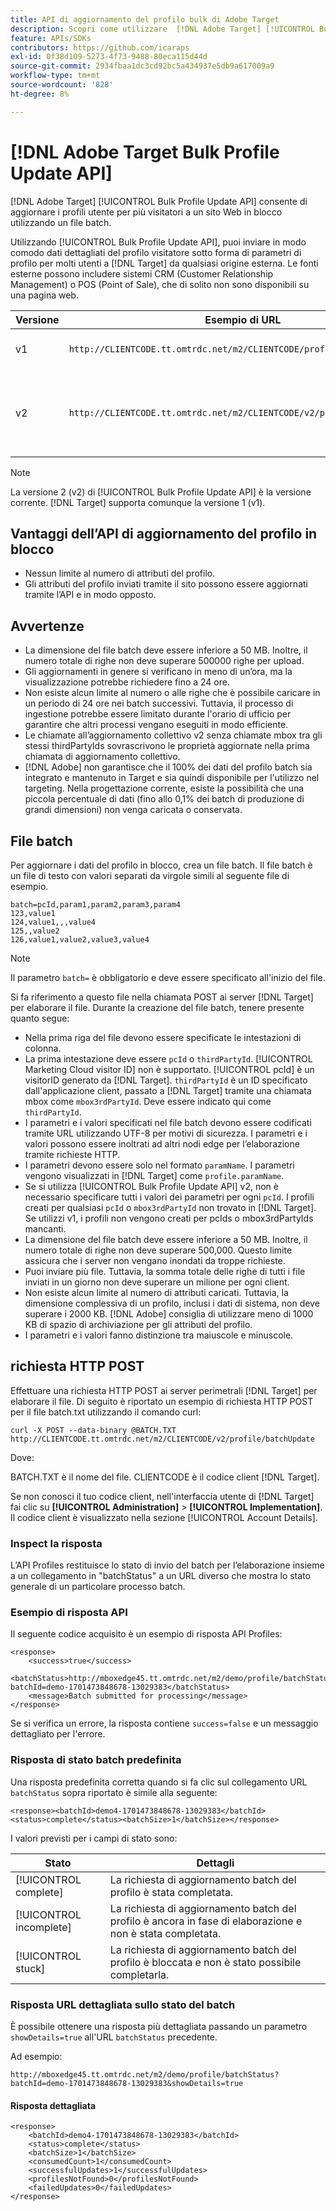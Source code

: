```yaml
---
title: API di aggiornamento del profilo bulk di Adobe Target
description: Scopri come utilizzare  [!DNL Adobe Target] [!UICONTROL Bulk Profile Update API] per inviare i dati del profilo di più visitatori a  [!DNL Target]  per l'utilizzo nel targeting.
feature: APIs/SDKs
contributors: https://github.com/icaraps
exl-id: 0f38d109-5273-4f73-9488-80eca115d44d
source-git-commit: 2934fbaa1dc3cd92bc5a434937e5db9a617009a9
workflow-type: tm+mt
source-wordcount: '828'
ht-degree: 8%

---
```


# [!DNL Adobe Target Bulk Profile Update API]

[!DNL Adobe Target] [!UICONTROL Bulk Profile Update API] consente di aggiornare i profili utente per più visitatori a un sito Web in blocco utilizzando un file batch.

Utilizzando [!UICONTROL Bulk Profile Update API], puoi inviare in modo comodo dati dettagliati del profilo visitatore sotto forma di parametri di profilo per molti utenti a [!DNL Target] da qualsiasi origine esterna. Le fonti esterne possono includere sistemi CRM (Customer Relationship Management) o POS (Point of Sale), che di solito non sono disponibili su una pagina web.

| Versione | Esempio di URL | Funzioni |
| --- | --- | --- |
| v1 | `http://CLIENTCODE.tt.omtrdc.net/m2/CLIENTCODE/profile/batchUpdate` | Supporto solo per l’aggiornamento in blocco dei profili. |
| v2 | `http://CLIENTCODE.tt.omtrdc.net/m2/CLIENTCODE/v2/profile/batchUpdate` | <ul><li>Crea profilo se non trovato.</li><li>Aggiornamento dello stato per riga.</li></ul> |

>[!NOTE]
>
>La versione 2 (v2) di [!UICONTROL Bulk Profile Update API] è la versione corrente. [!DNL Target] supporta comunque la versione 1 (v1).

## Vantaggi dell’API di aggiornamento del profilo in blocco

* Nessun limite al numero di attributi del profilo.
* Gli attributi del profilo inviati tramite il sito possono essere aggiornati tramite l’API e in modo opposto.

## Avvertenze

* La dimensione del file batch deve essere inferiore a 50 MB. Inoltre, il numero totale di righe non deve superare 500000 righe per upload.
* Gli aggiornamenti in genere si verificano in meno di un’ora, ma la visualizzazione potrebbe richiedere fino a 24 ore.
* Non esiste alcun limite al numero o alle righe che è possibile caricare in un periodo di 24 ore nei batch successivi. Tuttavia, il processo di ingestione potrebbe essere limitato durante l&#39;orario di ufficio per garantire che altri processi vengano eseguiti in modo efficiente.
* Le chiamate all’aggiornamento collettivo v2 senza chiamate mbox tra gli stessi thirdPartyIds sovrascrivono le proprietà aggiornate nella prima chiamata di aggiornamento collettivo.
* [!DNL Adobe] non garantisce che il 100% dei dati del profilo batch sia integrato e mantenuto in Target e sia quindi disponibile per l&#39;utilizzo nel targeting. Nella progettazione corrente, esiste la possibilità che una piccola percentuale di dati (fino allo 0,1% dei batch di produzione di grandi dimensioni) non venga caricata o conservata.

## File batch

Per aggiornare i dati del profilo in blocco, crea un file batch. Il file batch è un file di testo con valori separati da virgole simili al seguente file di esempio.

``````
batch=pcId,param1,param2,param3,param4
123,value1
124,value1,,,value4
125,,value2
126,value1,value2,value3,value4
``````

>[!NOTE]
>
>Il parametro `batch=` è obbligatorio e deve essere specificato all&#39;inizio del file.

Si fa riferimento a questo file nella chiamata POST ai server [!DNL Target] per elaborare il file. Durante la creazione del file batch, tenere presente quanto segue:

* Nella prima riga del file devono essere specificate le intestazioni di colonna.
* La prima intestazione deve essere `pcId` o `thirdPartyId`. [!UICONTROL Marketing Cloud visitor ID] non è supportato. [!UICONTROL pcId] è un visitorID generato da [!DNL Target]. `thirdPartyId` è un ID specificato dall&#39;applicazione client, passato a [!DNL Target] tramite una chiamata mbox come `mbox3rdPartyId`. Deve essere indicato qui come `thirdPartyId`.
* I parametri e i valori specificati nel file batch devono essere codificati tramite URL utilizzando UTF-8 per motivi di sicurezza. I parametri e i valori possono essere inoltrati ad altri nodi edge per l’elaborazione tramite richieste HTTP.
* I parametri devono essere solo nel formato `paramName`. I parametri vengono visualizzati in [!DNL Target] come `profile.paramName`.
* Se si utilizza [!UICONTROL Bulk Profile Update API] v2, non è necessario specificare tutti i valori dei parametri per ogni `pcId`. I profili creati per qualsiasi `pcId` o `mbox3rdPartyId` non trovato in [!DNL Target]. Se utilizzi v1, i profili non vengono creati per pcIds o mbox3rdPartyIds mancanti.
* La dimensione del file batch deve essere inferiore a 50 MB. Inoltre, il numero totale di righe non deve superare 500,000. Questo limite assicura che i server non vengano inondati da troppe richieste.
* Puoi inviare più file. Tuttavia, la somma totale delle righe di tutti i file inviati in un giorno non deve superare un milione per ogni client.
* Non esiste alcun limite al numero di attributi caricati. Tuttavia, la dimensione complessiva di un profilo, inclusi i dati di sistema, non deve superare i 2000 KB. [!DNL Adobe] consiglia di utilizzare meno di 1000 KB di spazio di archiviazione per gli attributi del profilo.
* I parametri e i valori fanno distinzione tra maiuscole e minuscole.

## richiesta HTTP POST

Effettuare una richiesta HTTP POST ai server perimetrali [!DNL Target] per elaborare il file. Di seguito è riportato un esempio di richiesta HTTP POST per il file batch.txt utilizzando il comando curl:

``````
curl -X POST --data-binary @BATCH.TXT http://CLIENTCODE.tt.omtrdc.net/m2/CLIENTCODE/v2/profile/batchUpdate
``````

Dove:

BATCH.TXT è il nome del file. CLIENTCODE è il codice client [!DNL Target].

Se non conosci il tuo codice client, nell&#39;interfaccia utente di [!DNL Target] fai clic su **[!UICONTROL Administration]** > **[!UICONTROL Implementation]**. Il codice client è visualizzato nella sezione [!UICONTROL Account Details].

### Inspect la risposta

L’API Profiles restituisce lo stato di invio del batch per l’elaborazione insieme a un collegamento in &quot;batchStatus&quot; a un URL diverso che mostra lo stato generale di un particolare processo batch.

### Esempio di risposta API

Il seguente codice acquisito è un esempio di risposta API Profiles:

```
<response>
    <success>true</success>
    <batchStatus>http://mboxedge45.tt.omtrdc.net/m2/demo/profile/batchStatus?batchId=demo-1701473848678-13029383</batchStatus>
    <message>Batch submitted for processing</message>
</response>
```

Se si verifica un errore, la risposta contiene `success=false` e un messaggio dettagliato per l&#39;errore.

### Risposta di stato batch predefinita

Una risposta predefinita corretta quando si fa clic sul collegamento URL `batchStatus` sopra riportato è simile alla seguente:

```
<response><batchId>demo4-1701473848678-13029383</batchId><status>complete</status><batchSize>1</batchSize></response>
```

I valori previsti per i campi di stato sono:

| Stato | Dettagli |
| --- | --- |
| [!UICONTROL complete] | La richiesta di aggiornamento batch del profilo è stata completata. |
| [!UICONTROL incomplete] | La richiesta di aggiornamento batch del profilo è ancora in fase di elaborazione e non è stata completata. |
| [!UICONTROL stuck] | La richiesta di aggiornamento batch del profilo è bloccata e non è stato possibile completarla. |

### Risposta URL dettagliata sullo stato del batch

È possibile ottenere una risposta più dettagliata passando un parametro `showDetails=true` all&#39;URL `batchStatus` precedente.

Ad esempio:

```
http://mboxedge45.tt.omtrdc.net/m2/demo/profile/batchStatus?batchId=demo-1701473848678-13029383&showDetails=true
```

#### Risposta dettagliata

```
<response>
    <batchId>demo4-1701473848678-13029383</batchId>
    <status>complete</status>
    <batchSize>1</batchSize>
    <consumedCount>1</consumedCount>
    <successfulUpdates>1</successfulUpdates>
    <profilesNotFound>0</profilesNotFound>
    <failedUpdates>0</failedUpdates>
</response>
```
